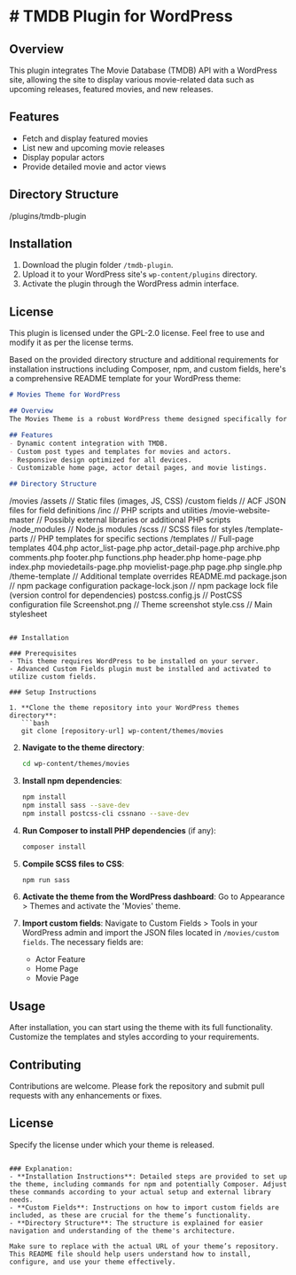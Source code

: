 # # TMDB Plugin for WordPress

## Overview
This plugin integrates The Movie Database (TMDB) API with a WordPress site, allowing the site to display various movie-related data such as upcoming releases, featured movies, and new releases.

## Features
- Fetch and display featured movies
- List new and upcoming movie releases
- Display popular actors
- Provide detailed movie and actor views

## Directory Structure
/plugins/tmdb-plugin

## Installation

1. Download the plugin folder `/tmdb-plugin`.
2. Upload it to your WordPress site's `wp-content/plugins` directory.
3. Activate the plugin through the WordPress admin interface.


## License

This plugin is licensed under the GPL-2.0 license. Feel free to use and modify it as per the license terms.

Based on the provided directory structure and additional requirements for installation instructions including Composer, npm, and custom fields, here's a comprehensive README template for your WordPress theme:

```markdown
# Movies Theme for WordPress

## Overview
The Movies Theme is a robust WordPress theme designed specifically for movie-related websites. It integrates with The Movie Database (TMDB) to pull in dynamic content such as movie details, actor profiles, and new movie releases.

## Features
- Dynamic content integration with TMDB.
- Custom post types and templates for movies and actors.
- Responsive design optimized for all devices.
- Customizable home page, actor detail pages, and movie listings.

## Directory Structure

```
/movies
  /assets                // Static files (images, JS, CSS)
  /custom fields         // ACF JSON files for field definitions
  /inc                   // PHP scripts and utilities
  /movie-website-master  // Possibly external libraries or additional PHP scripts
  /node_modules          // Node.js modules
  /scss                  // SCSS files for styles
  /template-parts        // PHP templates for specific sections
  /templates             // Full-page templates
    404.php
    actor_list-page.php
    actor_detail-page.php
    archive.php
    comments.php
    footer.php
    functions.php
    header.php
    home-page.php
    index.php
    moviedetails-page.php
    movielist-page.php
    page.php
    single.php
  /theme-template        // Additional template overrides
README.md
package.json            // npm package configuration
package-lock.json       // npm package lock file (version control for dependencies)
postcss.config.js       // PostCSS configuration file
Screenshot.png          // Theme screenshot
style.css               // Main stylesheet
```

## Installation

### Prerequisites
- This theme requires WordPress to be installed on your server.
- Advanced Custom Fields plugin must be installed and activated to utilize custom fields.

### Setup Instructions

1. **Clone the theme repository into your WordPress themes directory**:
   ```bash
   git clone [repository-url] wp-content/themes/movies
   ```

2. **Navigate to the theme directory**:
   ```bash
   cd wp-content/themes/movies
   ```

3. **Install npm dependencies**:
   ```bash
   npm install
   npm install sass --save-dev
   npm install postcss-cli cssnano --save-dev
   ```

4. **Run Composer to install PHP dependencies** (if any):
   ```bash
   composer install
   ```

5. **Compile SCSS files to CSS**:
   ```bash
   npm run sass
   ```

6. **Activate the theme from the WordPress dashboard**:
   Go to Appearance > Themes and activate the 'Movies' theme.

7. **Import custom fields**:
   Navigate to Custom Fields > Tools in your WordPress admin and import the JSON files located in `/movies/custom fields`. The necessary fields are:
   - Actor Feature
   - Home Page
   - Movie Page

## Usage

After installation, you can start using the theme with its full functionality. Customize the templates and styles according to your requirements.

## Contributing

Contributions are welcome. Please fork the repository and submit pull requests with any enhancements or fixes.

## License

Specify the license under which your theme is released.

```

### Explanation:
- **Installation Instructions**: Detailed steps are provided to set up the theme, including commands for npm and potentially Composer. Adjust these commands according to your actual setup and external library needs.
- **Custom Fields**: Instructions on how to import custom fields are included, as these are crucial for the theme’s functionality.
- **Directory Structure**: The structure is explained for easier navigation and understanding of the theme's architecture.

Make sure to replace with the actual URL of your theme’s repository. This README file should help users understand how to install, configure, and use your theme effectively.